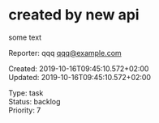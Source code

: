 # created by new api

some text

Reporter: qqq <qqq@example.com>  

Created: 2019-10-16T09:45:10.572+02:00  
Updated: 2019-10-16T09:45:10.572+02:00

Type: task  
Status: backlog  
Priority: 7
